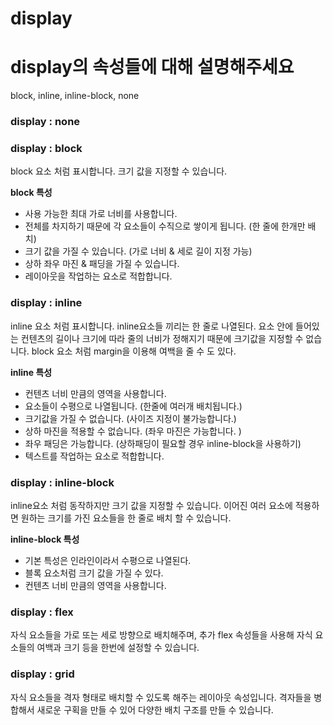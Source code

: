# display

# display의 속성들에 대해 설명해주세요
block, inline, inline-block, none

### display : none


### display : block

block 요소 처럼 표시합니다. 
크기 값을 지정할 수 있습니다. 

**block 특성**
- 사용 가능한 최대 가로 너비를 사용합니다. 
- 전체를 차지하기 때문에 각 요소들이 수직으로 쌓이게 됩니다. (한 줄에 한개만 배치)
- 크기 값을 가질 수 있습니다. (가로 너비 & 세로 길이 지정 가능)
- 상하 좌우 마진 & 패딩을 가질 수 있습니다. 
- 레이아웃을 작업하는 요소로 적합합니다. 

### display : inline

inline 요소 처럼 표시합니다.
inline요소들 끼리는 한 줄로 나열된다. 
요소 안에 들어있는 컨텐츠의 길이나 크기에 따라 줄의 너비가 정해지기 때문에 크기값을 지정할 수 없습니다. 
block 요소 처럼 margin을 이용해 여백을 줄 수 도 있다. 

**inline 특성**
- 컨텐츠 너비 만큼의 영역을 사용합니다.
- 요소들이 수평으로 나열됩니다. (한줄에 여러개 배치됩니다.)
- 크기값을 가질 수 없습니다. (사이즈 지정이 불가능합니다.)
- 상하 마진을 적용할 수 없습니다. (좌우 마진은 가능합니다. )
- 좌우 패딩은 가능합니다. (상하패딩이 필요할 경우 inline-block을 사용하기)
- 텍스트를 작업하는 요소로 적합합니다. 

### display : inline-block
inline요소 처럼 동작하지만 크기 값을 지정할 수 있습니다. 
이어진 여러 요소에 적용하면 원하는 크기를 가진 요소들을 한 줄로 배치 할 수 있습니다. 

**inline-block 특성**
- 기본 특성은 인라인이라서 수평으로 나열된다. 
- 블록 요소처럼 크기 값을 가질 수 있다. 
- 컨텐츠 너비 만큼의 영역을 사용합니다. 


### display :  flex
자식 요소들을 가로 또는 세로 방향으로 배치해주며, 추가 flex 속성들을 사용해 자식 요소들의 여백과 크기 등을 한번에 설정할 수 있습니다. 

### display : grid
자식 요소들을 격자 형태로 배치할 수 있도록 해주는 레이아웃 속성입니다. 
격자들을 병합해서 새로운 구획을 만들 수 있어 다양한 배치 구조를 만들 수 있습니다. 


